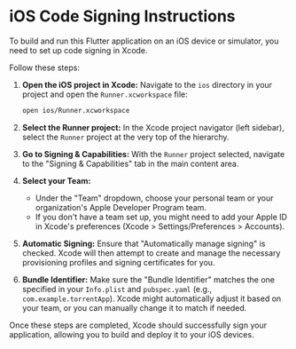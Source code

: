 # iOS Code Signing Instructions

To build and run this Flutter application on an iOS device or simulator, you need to set up code signing in Xcode.

Follow these steps:

1.  **Open the iOS project in Xcode:**
    Navigate to the `ios` directory in your project and open the `Runner.xcworkspace` file:
    ```bash
    open ios/Runner.xcworkspace
    ```

2.  **Select the Runner project:**
    In the Xcode project navigator (left sidebar), select the `Runner` project at the very top of the hierarchy.

3.  **Go to Signing & Capabilities:**
    With the `Runner` project selected, navigate to the "Signing & Capabilities" tab in the main content area.

4.  **Select your Team:**
    -   Under the "Team" dropdown, choose your personal team or your organization's Apple Developer Program team.
    -   If you don't have a team set up, you might need to add your Apple ID in Xcode's preferences (Xcode > Settings/Preferences > Accounts).

5.  **Automatic Signing:**
    Ensure that "Automatically manage signing" is checked. Xcode will then attempt to create and manage the necessary provisioning profiles and signing certificates for you.

6.  **Bundle Identifier:**
    Make sure the "Bundle Identifier" matches the one specified in your `Info.plist` and `pubspec.yaml` (e.g., `com.example.torrentApp`). Xcode might automatically adjust it based on your team, or you can manually change it to match if needed.

Once these steps are completed, Xcode should successfully sign your application, allowing you to build and deploy it to your iOS devices.
